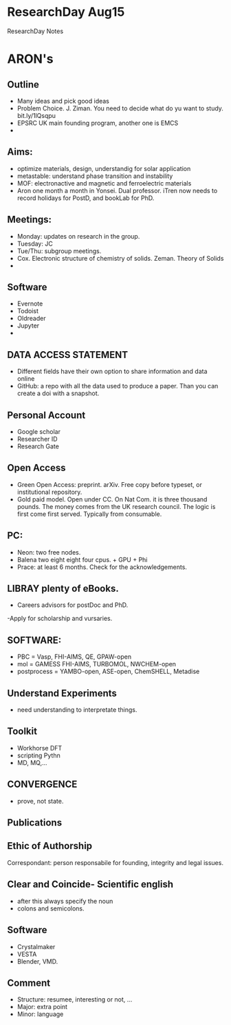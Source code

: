 # ResearchDay Aug15
ResearchDay Notes
# ARON's
## Outline
- Many ideas and pick good ideas
- Problem Choice. J. Ziman. You need to decide what do yu want to study. bit.ly/1lQsqpu
- EPSRC UK main founding program, another one is EMCS
- 
## Aims:

- optimize materials, design, understandig for solar application
- metastable: understand phase transition and instability
- MOF: electronactive and magnetic and ferroelectric materials
- Aron one month a month in Yonsei. Dual professor.
iTren now needs to record holidays for PostD, and bookLab for PhD.

## Meetings:

- Monday: updates on research in the group.
- Tuesday: JC
- Tue/Thu: subgroup meetings.
- Cox. Electronic structure of chemistry of  solids. Zeman. Theory of Solids
- 
## Software

- Evernote
- Todoist
- Oldreader
- Jupyter
- 
## DATA ACCESS STATEMENT

- Different fields have their own option to share information and data online
- GitHub: a repo with all the data used to produce a paper. Than you can create a doi with a snapshot.

## Personal Account

- Google scholar
- Researcher ID
- Research Gate

## Open Access

- Green Open Access: preprint. arXiv. Free copy before typeset, or institutional repository.
- Gold paid model. Open under CC. On Nat Com. it is three thousand pounds. The money comes from the UK research council.
The logic is first come first served. Typically from consumable.
## PC:
- Neon: two free nodes. 
- Balena two eight eight four cpus. + GPU + Phi
- Prace: at least 6 months.
Check for the acknowledgements.

## LIBRAY plenty of eBooks.
- Careers advisors for postDoc and PhD. 

-Apply for scholarship and vursaries.

## SOFTWARE:
- PBC = Vasp, FHI-AIMS, QE, GPAW-open
- mol = GAMESS FHI-AIMS, TURBOMOL, NWCHEM-open
- postprocess = YAMBO-open, ASE-open, ChemSHELL, Metadise

## Understand Experiments
- need understanding to interpretate things.

##  Toolkit
- Workhorse DFT
- scripting Pythn
- MD, MQ,...

## CONVERGENCE
- prove, not state.

## Publications

## Ethic of Authorship
Correspondant: person responsabile for founding, integrity and legal issues.

## Clear and Coincide- Scientific english
- after this always specify the noun
- colons and semicolons.

## Software
- Crystalmaker
- VESTA
- Blender, VMD.

## Comment
- Structure: resumee, interesting or not, ...
- Major: extra point
- Minor: language

